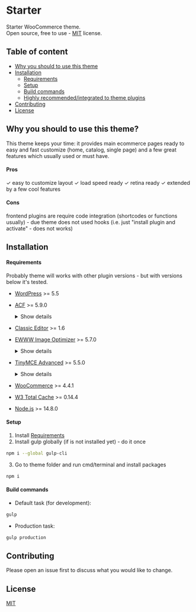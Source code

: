 # Starter

Starter WooCommerce theme.  
Open source, free to use - [MIT](https://choosealicense.com/licenses/mit/) license.



## Table of content

- [Why you should to use this theme](#why)
- [Installation](#installation)
  - [Requirements](#requirements)
  - [Setup](#setup)
  - [Build commands](#build-commands)
  - [Highly recommended/integrated to theme plugins](#recommended_plugins)
- [Contributing](#contributing)
- [License](#license)



## Why you should to use this theme?
This theme keeps your time: it provides main ecommerce pages ready to easy and fast customize (home, catalog, single page) and a few great features which usually used or must have.

#### Pros
✓ easy to customize layout
✓ load speed ready
✓ retina ready
✓ extended by a few cool features

#### Cons
frontend plugins are require code integration (shortcodes or functions usually) - due theme does not used hooks (i.e. just "install plugin and activate" - does not works)



## Installation

#### Requirements
Probably theme will works with other plugin versions - but with versions below it's tested.
* [WordPress](https://wordpress.org/) >= 5.5
* [ACF](https://wordpress.org/plugins/advanced-custom-fields/) >= 5.9.0
  <details><summary>Show details</summary>
  You can to install: "ACF Pro" - all features available or Basic ACF - is not available Home Page features and you'll not see comment images in admin due gallery and repeater features are not available in free version.<br>
  After installation go to ACF and sync fields.
  ![ACF sync settings](https://github.com/chyvak1831/starter_img/blob/master/acf_sync.jpg?raw=true)</details>
* [Classic Editor](https://wordpress.org/plugins/classic-editor/) >= 1.6
* [EWWW Image Optimizer](https://wordpress.org/plugins/ewww-image-optimizer/) >= 5.7.0
  <details><summary>Show details</summary>
  After installation go to EWWW setting and enable 'WebP Conversion' & 'Force WebP'.![EWWW settings](https://github.com/chyvak1831/starter_img/blob/master/ewww.jpg?raw=true)</details>
*  [TinyMCE Advanced](https://wordpress.org/plugins/tinymce-advanced/) >= 5.5.0
    <details><summary>Show details</summary>
    After installation go to settings
    ![TinyMCE settings 1](https://github.com/chyvak1831/starter_img/blob/master/wysiwyg_01.jpg?raw=true)
    ![TinyMCE settings 2](https://github.com/chyvak1831/starter_img/blob/master/wysiwyg_02.jpg?raw=true)
    ![TinyMCE settings 3](https://github.com/chyvak1831/starter_img/blob/master/wysiwyg_03.jpg?raw=true)
    and import settings
    
      ```json
      {
        "settings": {
          "toolbar_1":"bold,italic,underline,forecolor,blockquote,bullist,numlist,alignleft,aligncenter,alignright,alignjustify,link,unlink,undo,redo,wp_adv",
          "toolbar_2":"formatselect,fontselect,fontsizeselect,styleselect,pastetext,removeformat,fullscreen",
          "toolbar_3":"",
          "toolbar_4":"",
          "options":"advlist,menubar_block,merge_toolbars",
          "plugins":"advlist",
          "toolbar_block":"core\/image,core\/image",
          "toolbar_block_side":"tadv\/sup,tadv\/sub,core\/strikethrough,core\/code,tadv\/mark,tadv\/removeformat",
          "panels_block":"tadv\/color-panel,tadv\/background-color-panel",
          "toolbar_classic_block":"formatselect,bold,italic,blockquote,bullist,numlist,alignleft,aligncenter,alignright,link,forecolor,backcolor,table,wp_help"
        },
        "admin_settings": {
          "options":"hybrid_mode,classic_paragraph_block,table_resize_bars,table_grid,table_tab_navigation,table_advtab",
          "disabled_editors":""
        }
      }
    ```
    </details>

* [WooCommerce](https://wordpress.org/plugins/woocommerce/) >= 4.4.1
* [W3 Total Cache](https://wordpress.org/plugins/w3-total-cache/) >= 0.14.4
* [Node.js](https://nodejs.org/) >= 14.8.0


#### Setup
1. Install  [Requirements](#requirements)
2. Install gulp globally (if is not installed yet) - do it once
```bash
npm i --global gulp-cli
```
3. Go to theme folder and run cmd/terminal and install packages
```bash
npm i
```

#### Build commands
* Default task (for development):
```bash
gulp
```
* Production task:
```bash
gulp production
```

## Contributing
Please open an issue first to discuss what you would like to change.

## License
[MIT](https://choosealicense.com/licenses/mit/)